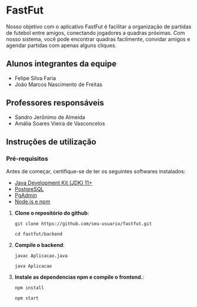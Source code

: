 # FastFut

Nosso objetivo com o aplicativo FastFut é facilitar a organização de partidas de futebol entre amigos, conectando jogadores a quadras próximas. Com nosso sistema, você pode encontrar quadras facilmente, convidar amigos e agendar partidas com apenas alguns cliques.

## Alunos integrantes da equipe

- Felipe Silva Faria
- João Marcos Nascimento de Freitas

## Professores responsáveis

- Sandro Jerônimo de Almeida
- Amália Soares Vieira de Vasconcelos

## Instruções de utilização

### Pré-requisitos

Antes de começar, certifique-se de ter os seguintes softwares instalados:

- [Java Development Kit (JDK) 11+](https://www.oracle.com/java/technologies/javase-jdk11-downloads.html)
- [PostgreSQL](https://www.postgresql.org/download/)
- [PgAdmin](https://www.pgadmin.org/download/)
- [Node.js e npm](https://nodejs.org/)

1.  **Clone o repositório do github**:

    `git clone https://github.com/seu-usuario/fastfut.git`

    `cd fastfut/backend`

2.  **Compile o backend**:

    `javac Aplicacao.java`

    `java Aplicacao`

3.  **Instale as dependencias npm e compile o frontend.**:

    `npm install`

    `npm start`
